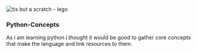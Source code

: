 ![tis but a scratch - lego]([https://i.imgur.com/caWEfNy.jpeg](https://i.imgur.com/qzKzC9O.jpeg))
### Python-Concepts
As i am learning python i thought it would be good to gather core concepts that make the language and link resources to them.
